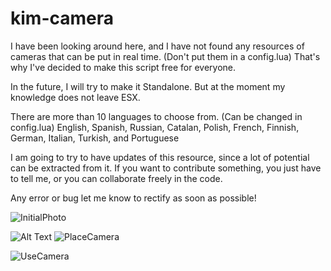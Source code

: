 # kim-camera
I have been looking around here, and I have not found any resources of cameras that can be put in real time. (Don't put them in a config.lua) That's why I've decided to make this script free for everyone.

In the future, I will try to make it Standalone. But at the moment my knowledge does not leave ESX.

There are more than 10 languages to choose from. (Can be changed in config.lua) English, Spanish, Russian, Catalan, Polish, French, Finnish, German, Italian, Turkish, and Portuguese

I am going to try to have updates of this resource, since a lot of potential can be extracted from it. If you want to contribute something, you just have to tell me, or you can collaborate freely in the code.

Any error or bug let me know to rectify as soon as possible!

![InitialPhoto](https://cdn.discordapp.com/attachments/469421041928634368/962382474653081651/KIMCAMERA.png)

![Alt Text](https://media.giphy.com/media/vFKqnCdLPNOKc/giphy.gif)
![PlaceCamera](https://cdn.discordapp.com/attachments/469421041928634368/962384224147619910/GifPlaceCamera.gif)

![UseCamera](https://cdn.discordapp.com/attachments/469421041928634368/962387544845217852/GifUseCam.gif)
